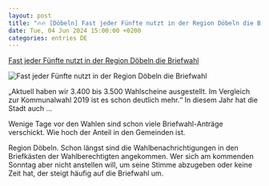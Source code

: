 ```yaml
---
layout: post
title: "🔥🔥 [Döbeln] Fast jeder Fünfte nutzt in der Region Döbeln die Briefwahl"
date: Tue, 04 Jun 2024 15:00:00 +0200
categories: entries DE
---
```

[Fast jeder Fünfte nutzt in der Region Döbeln die Briefwahl](https://www.saechsische.de/politik/wahlen/kommunalwahl/fast-jeder-fuenfte-nutzt-in-der-region-doebeln-die-briefwahl-6007655-plus.html)

![Fast jeder Fünfte nutzt in der Region Döbeln die Briefwahl](https://image.saechsische.de/1200x675/5/o/5o2o3ke4f04ppxjmrd5tmkjo2zrob4bv.jpg)

„Aktuell haben wir 3.400 bis 3.500 Wahlscheine ausgestellt. Im Vergleich zur Kommunalwahl 2019 ist es schon deutlich mehr.“ In diesem Jahr hat die Stadt auch ...

Wenige Tage vor den Wahlen sind schon viele Briefwahl-Anträge verschickt. Wie hoch der Anteil in den Gemeinden ist.

Region Döbeln. Schon längst sind die Wahlbenachrichtigungen in den Briefkästen der Wahlberechtigten angekommen. Wer sich am kommenden Sonntag aber nicht anstellen will, um seine Stimme abzugeben oder keine Zeit hat, der steigt häufig auf die Briefwahl um.

